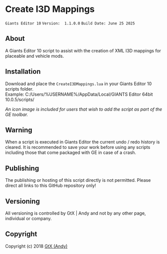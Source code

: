 # Create I3D Mappings

`Giants Editor 10`   `Version:  1.1.0.0`   `Build Date: June 25 2025`

## About
A Giants Editor 10 script to assist with the creation of XML I3D mappings for placeable and vehicle mods.

## Installation
Download and place the `CreateI3DMappings.lua` in your Giants Editor 10 scripts folder.\
Example:  C:/Users/%USERNAME%/AppData/Local/GIANTS Editor 64bit 10.0.5/scripts/

*An icon image is included for users that wish to add the script as part of the GE toolbar.*

## Warning
When a script is executed in Giants Editor the current undo / redo history is cleared.
It is recommended to save your work before using any scripts including those that come packaged with GE in case of a crash.

## Publishing
The publishing or hosting of this script directly is not permitted. Please direct all links to this GitHub repository only!

## Versioning
All versioning is controlled by GtX | Andy and not by any other page, individual or company.

## Copyright
Copyright (c) 2018 [GtX (Andy)](https://github.com/GtX-Andy)
